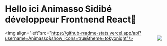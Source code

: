 
# Hello ici Animasso Sidibé développeur Frontnend React👋
<img align="left"src="https://github-readme-stats.vercel.app/api?username=Animasso&show_icons=true&theme=tokyonight"/>
<img align="right" src="https://github-readme-stats.vercel.app/api/top-langs/?username=Animasso&layout=compact)](https://github.com/Animasso/github-readme-stats"/>



<!--
**Animasso/Animasso** is a ✨ _special_ ✨ repository because its `README.md` (this file) appears on your GitHub profile.

Here are some ideas to get you started:

- 🔭 I’m currently working on ...
- 🌱 I’m currently learning ...
- 👯 I’m looking to collaborate on ...
- 🤔 I’m looking for help with ...
- 💬 Ask me about ...
- 📫 How to reach me: ...
- 😄 Pronouns: ...
- ⚡ Fun fact: ...
-->
